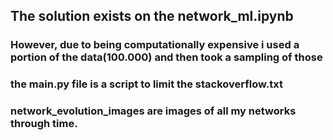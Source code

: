 ## The solution exists on the network_ml.ipynb

### However, due to being computationally expensive i used a portion of the data(100.000) and then took a sampling of those

### the main.py file is a script to limit the stackoverflow.txt 

### network_evolution_images are images of all my networks through time.